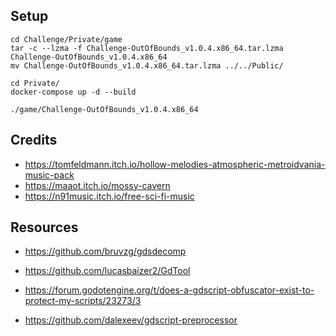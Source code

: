 ## Setup

    cd Challenge/Private/game
    tar -c --lzma -f Challenge-OutOfBounds_v1.0.4.x86_64.tar.lzma Challenge-OutOfBounds_v1.0.4.x86_64
    mv Challenge-OutOfBounds_v1.0.4.x86_64.tar.lzma ../../Public/

    cd Private/
    docker-compose up -d --build

    ./game/Challenge-OutOfBounds_v1.0.4.x86_64

## Credits

- https://tomfeldmann.itch.io/hollow-melodies-atmospheric-metroidvania-music-pack
- https://maaot.itch.io/mossy-cavern
- https://n91music.itch.io/free-sci-fi-music

## Resources

- https://github.com/bruvzg/gdsdecomp
- https://github.com/lucasbaizer2/GdTool


- https://forum.godotengine.org/t/does-a-gdscript-obfuscator-exist-to-protect-my-scripts/23273/3
- https://github.com/dalexeev/gdscript-preprocessor
